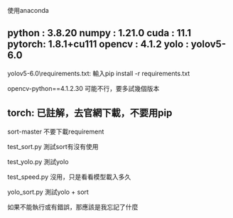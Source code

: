 使用anaconda

python : 3.8.20
numpy  : 1.21.0
cuda   : 11.1
pytorch: 1.8.1+cu111
opencv : 4.1.2
yolo   : yolov5-6.0 
---------------------------------
yolov5-6.0\requirements.txt:
輸入pip install -r requirements.txt

opencv-python==4.1.2.30
可能不行，要多試幾個版本

torch: 已註解，去官網下載，不要用pip
---------------------------------

sort-master
不要下載requirement

test_sort.py
測試sort有沒有使用

test_yolo.py
測試yolo

test_speed.py
沒用，只是看看模型載入多久

yolo_sort.py
測試yolo + sort

如果不能執行或有錯誤，那應該是我忘記了什麼
